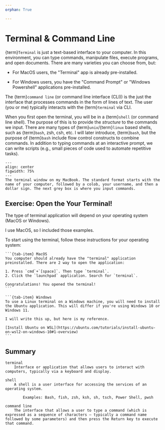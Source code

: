 ```yaml
---
orphan: True

---
```


# Terminal & Command Line

{term}`Terminal` is just a text-based interface to your computer. In this environment, you can type commands, manipulate files, execute programs, and open documents. There are many varieties you can choose from, but:

* For MacOS users, the "Terminal" app is already pre-installed.

* For Windows users, you have the "Command Prompt" or "Windows Powershell" applications pre-installed.

The {term}`command line` (or command line interface (CLI)) is the just the interface that processes commands in the form of lines of text. The user (you or me) typically interacts with the {term}`terminal` via CLI.

When you first open the terminal, you will be in a {term}`shell` (or command line shell). The purpose of this is to provide the *structure* to the commands we input. There are many types of {term}`unix`/{term}`linux` based shells, such as {term}`bash`, zsh, csh, etc. I will later introduce, {term}`bash`, but the purpose of {term}`bash` include flow control constructs to combine commands. In addition to typing commands at an interactive
 prompt, we can write scripts (e.g., small pieces of code used to automate repetitive tasks).

```{figure} ../../_static/images/terminal-window.png
---
align: center
figwidth: 75%
---
The terminal window on my MacBook. The standard format starts with the name of your computer, followed by a colob, your username, and then a dollar sign. The next grey box is where you input commands.
```
 

## **Exercise:** Open the Your Terminal!

The type of terminal application will depend on your operating system (MacOS or Windows). 

I use MacOS, so I included those examples.

To start using the terminal, follow these instructions for your operating system:

````{tab-set}
```{tab-item} MacOS
You computer should already have the "terminal" application preinstalled. There are 2 way to open the application:

1. Press `cmd`+`[space]`. Then type `terminal`.
2. Click the `launchpad` application. Search for `terminal`.

Congratulations! You opened the terminal!
```

```{tab-item} Windows
To use a Linux terminal on a Windows machine, you will need to install the Ubuntu application. This will differ if you're using Windows 10 or Windows 11.

I will write this up, but here is my reference.

[Install Ubuntu on WSL](https://ubuntu.com/tutorials/install-ubuntu-on-wsl2-on-windows-10#1-overview)
```
````

## Summary 

```{Glossary}
terminal
    Interface or application that allows users to interact with computers, typically via a keyboard and display.

shell
    A shell is a user interface for accessing the services of an operating system.

        Examples: Bash, fish, zsh, ksh, sh, tsch, Power Shell, pwsh

command line
    The interface that allows a user to type a command (which is expressed as a sequence of characters — typically a command name followed by some parameters) and then press the Return key to execute that command.
```
